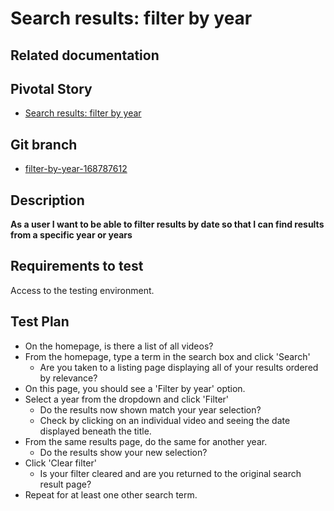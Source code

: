 <!-- Generate a new file using -->
<!-- sed -e "s/\Search results: filter by year/My story/" -e "s/\168787612/156128780/" -e "s/\filter-by-year-168787612/`git_current_branch`/g" template.md | tee "`git_current_branch`.md" -->

# Search results: filter by year

## Related documentation

## Pivotal Story

* [Search results: filter by year](https://www.pivotaltracker.com/story/show/168787612)

## Git branch

* [filter-by-year-168787612](https://github.com/HammerMuseum/hammer-video/tree/filter-by-year-168787612)

## Description
**As a user I want to be able to filter results by date so that I can find results from a specific year or years**

## Requirements to test
Access to the testing environment.

## Test Plan
- On the homepage, is there a list of all videos?
- From the homepage, type a term in the search box and click 'Search'
    - Are you taken to a listing page displaying all of your results ordered by relevance?
- On this page, you should see a 'Filter by year' option.
- Select a year from the dropdown and click 'Filter'
    - Do the results now shown match your year selection?
    - Check by clicking on an individual video and seeing the date displayed beneath the title.
- From the same results page, do the same for another year.
    - Do the results show your new selection?
- Click 'Clear filter'
    - Is your filter cleared and are you returned to the original search result page?
- Repeat for at least one other search term.
